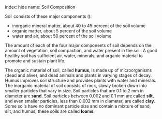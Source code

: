 index: hide
name: Soil Composition

Soil consists of these major components ():

  * inorganic mineral matter, about 40 to 45 percent of the soil volume
  * organic matter, about 5 percent of the soil volume
  * water and air, about 50 percent of the soil volume

The amount of each of the four major components of soil depends on the amount of vegetation, soil compaction, and water present in the soil. A good healthy soil has sufficient air, water, minerals, and organic material to promote and sustain plant life.

The organic material of soil, called  **humus**, is made up of microorganisms (dead and alive), and dead animals and plants in varying stages of decay. Humus improves soil structure and provides plants with water and minerals. The inorganic material of soil consists of rock, slowly broken down into smaller particles that vary in size. Soil particles that are 0.1 to 2 mm in diameter are  **sand**. Soil particles between 0.002 and 0.1 mm are called  **silt**, and even smaller particles, less than 0.002 mm in diameter, are called  **clay**. Some soils have no dominant particle size and contain a mixture of sand, silt, and humus; these soils are called  **loams**.
